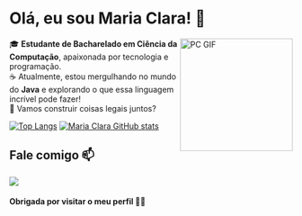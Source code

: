 # Olá, eu sou Maria Clara! 🌸

<img align="right" alt="PC GIF" src="https://www.portaldodog.com.br/wp-content/uploads/2014/08/tumblr_n06l2mXy1T1scjbypo1_500.gif" width="200" />

🎓 **Estudante de Bacharelado em Ciência da Computação**, apaixonada por tecnologia e programação.  
☕ Atualmente, estou mergulhando no mundo do **Java** e explorando o que essa linguagem incrível pode fazer!  
💖 Vamos construir coisas legais juntos?

[![Top Langs](https://github-readme-stats.vercel.app/api/top-langs/?username=MariaClara&langs_count=8&theme=rose_pine)](https://github.com/MariaClara/)
[![Maria Clara GitHub stats](https://github-readme-stats.vercel.app/api?username=MariaClara&theme=rose_pine)](https://github.com/MariaClara/)

## Fale comigo 📫

<a href="mailto:mariaclarapnn00@gmail.com" alt="gmail" target="_blank">
    <img src="https://img.shields.io/badge/Gmail-EA4335?style=for-the-badge&logo=gmail&logoColor=white">
</a>

#### Obrigada por visitar o meu perfil 🌷💗
